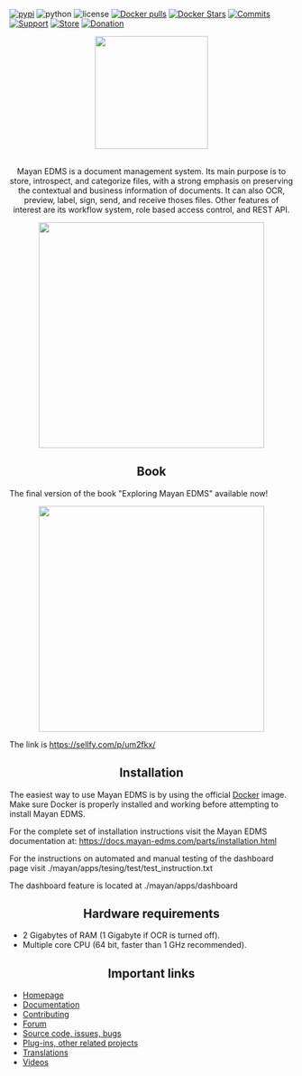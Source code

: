[![pypi][pypi]][pypi-url]
![python][python]
![license][license]
[![Docker pulls](https://img.shields.io/docker/pulls/mayanedms/mayanedms.svg?maxAge=3600)](https://hub.docker.com/r/mayanedms/mayanedms/)
[![Docker Stars](https://img.shields.io/docker/stars/mayanedms/mayanedms.svg?maxAge=3600)](https://hub.docker.com/r/mayanedms/mayanedms/)
[![Commits][commits]][commits-url]
[![Support][support]][support-url]
[![Store](https://img.shields.io/badge/Online_store-black)](https://teespring.com/stores/mayan-edms)
[![Donation](https://img.shields.io/badge/donation-PayPal-brightgreen)](https://paypal.me/MayanEDMS)


[pypi]: https://img.shields.io/pypi/v/mayan-edms.svg
[pypi-url]: https://pypi.org/project/mayan-edms/

[builds]: https://gitlab.com/mayan-edms/mayan-edms/badges/master/build.svg
[builds-url]: https://gitlab.com/mayan-edms/mayan-edms/pipelines

[python]: https://img.shields.io/pypi/pyversions/mayan-edms.svg
[python-url]: https://img.shields.io/pypi/l/mayan-edms.svg?style=flat

[license]: https://img.shields.io/pypi/l/mayan-edms.svg?style=flat
[license-url]: https://gitlab.com/mayan-edms/mayan-edms/blob/master/LICENSE

[commits]:  https://img.shields.io/github/commit-activity/y/mayan-edms/mayan-edms.svg
[commits-url]: https://gitlab.com/mayan-edms/mayan-edms/

[support]: https://img.shields.io/badge/Get_support-brightgreen
[support-url]: https://www.mayan-edms.com/support/

<div align="center">
  <a href="http://www.mayan-edms.com">
    <img width="200" heigth="200" src="https://gitlab.com/mayan-edms/mayan-edms/raw/master/docs/_static/mayan_logo.png">
  </a>
  <br>
  <br>
  <p>
    Mayan EDMS is a document management system. Its main purpose is to store,
    introspect, and categorize files, with a strong emphasis on preserving the
    contextual and business information of documents. It can also OCR, preview,
    label, sign, send, and receive thoses files. Other features of interest
    are its workflow system, role based access control, and REST API.
  <p>

<p align="center">
    <img width="400" src="https://gitlab.com/mayan-edms/mayan-edms/raw/master/docs/_static/overview.gif">
</p>

</div>

<h2 align="center">Book</h2>

The final version of the book "Exploring Mayan EDMS" available now!

<p align="center">
    <a href="https://sellfy.com/p/um2fkx/">
        <img width="400" src="https://d12swbtw719y4s.cloudfront.net/images/v6RpxW40/aP0qKLjkPiAuXZhYuB45/wDAULAzFyx.jpeg?w=548">
    </a>
</p>

The link is https://sellfy.com/p/um2fkx/

<h2 align="center">Installation</h2>

The easiest way to use Mayan EDMS is by using the official
[Docker](https://www.docker.com/) image. Make sure Docker is properly installed
and working before attempting to install Mayan EDMS.

For the complete set of installation instructions visit the Mayan EDMS documentation
at: https://docs.mayan-edms.com/parts/installation.html

For the instructions on automated and manual testing of the dashboard page
visit ./mayan/apps/tesing/test/test_instruction.txt

The dashboard feature is located at ./mayan/apps/dashboard

<h2 align="center">Hardware requirements</h2>

- 2 Gigabytes of RAM (1 Gigabyte if OCR is turned off).
- Multiple core CPU (64 bit, faster than 1 GHz recommended).

<h2 align="center">Important links</h2>


- [Homepage](http://www.mayan-edms.com)
- [Documentation](https://docs.mayan-edms.com)
- [Contributing](https://gitlab.com/mayan-edms/mayan-edms/blob/master/CONTRIBUTING.md)
- [Forum](https://forum.mayan-edms.com/)
- [Source code, issues, bugs](https://gitlab.com/mayan-edms/mayan-edms)
- [Plug-ins, other related projects](https://gitlab.com/mayan-edms/)
- [Translations](https://www.transifex.com/rosarior/mayan-edms/)
- [Videos](https://www.youtube.com/channel/UCJOOXHP1MJ9lVA7d8ZTlHPw)


